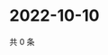 # 2022-10-10

共 0 条

<!-- BEGIN WEIBO -->
<!-- 最后更新时间 Mon Oct 10 2022 06:18:21 GMT+0800 (China Standard Time) -->

<!-- END WEIBO -->
